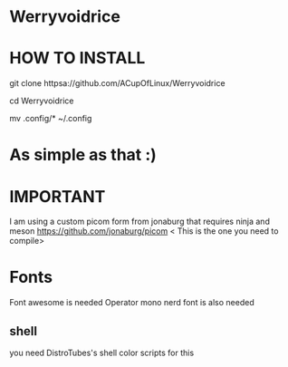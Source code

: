 # Werryvoidrice




# HOW TO INSTALL 
git clone httpsa://github.com/ACupOfLinux/Werryvoidrice 

cd Werryvoidrice 

mv .config/* ~/.config 

# As simple as that :) 


# IMPORTANT 
I am using a custom picom form from jonaburg that requires ninja and meson 
https://github.com/jonaburg/picom < This is the one you need to compile>

# Fonts
Font awesome is needed
Operator mono nerd font is also needed

## shell ## 
you need DistroTubes's shell color scripts for this 
